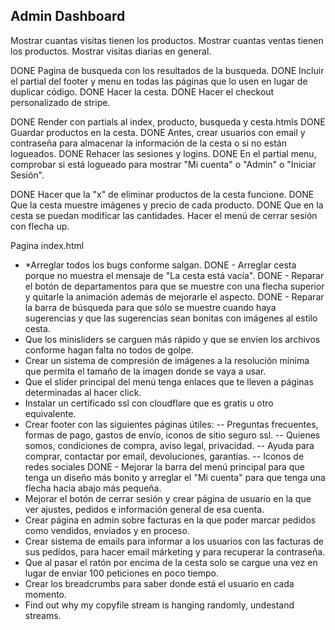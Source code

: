 Admin Dashboard
----------------

Mostrar cuantas visitas tienen los productos.
Mostrar cuantas ventas tienen los productos.
Mostrar visitas diarias en general.

DONE Pagina de busqueda con los resultados de la busqueda.
DONE Incluir el partial del footer y menu en todas las páginas que lo usen en lugar de duplicar código.
DONE Hacer la cesta.
DONE Hacer el checkout personalizado de stripe.

DONE Render con partials al index, producto, busqueda y cesta.htmls
DONE Guardar productos en la cesta. DONE Antes, crear usuarios con email y contraseña para almacenar la información de la cesta o si no están logueados.
DONE Rehacer las sesiones y logins. 
DONE En el partial menu, comprobar si está logueado para mostrar "Mi cuenta" o "Admin" o "Iniciar Sesión".

DONE Hacer que la "x" de eliminar productos de la cesta funcione.
DONE Que la cesta muestre imágenes y precio de cada producto.
DONE Que en la cesta se puedan modificar las cantidades.
Hacer el menú de cerrar sesión con flecha up.

Pagina index.html

- *Arreglar todos los bugs conforme salgan.
DONE - Arreglar cesta porque no muestra el mensaje de "La cesta está vacía".
DONE - Reparar el botón de departamentos para que se muestre con una flecha superior y quitarle la animación además de mejorarle el aspecto.
DONE - Reparar la barra de búsqueda para que sólo se muestre cuando haya sugerencias y que las sugerencias sean bonitas con imágenes al estilo cesta.
- Que los minisliders se carguen más rápido y que se envíen los archivos conforme hagan falta no todos de golpe.
- Crear un sistema de compresión de imágenes a la resolución mínima que permita el tamaño de la imagen donde se vaya a usar.
- Que el slider principal del menú tenga enlaces que te lleven a páginas determinadas al hacer click.
- Instalar un certificado ssl con cloudflare que es gratis u otro equivalente.
- Crear footer con las siguientes páginas útiles: 
-- Preguntas frecuentes, formas de pago, gastos de envío, iconos de sitio seguro ssl.
-- Quienes somos, condiciones de compra, aviso legal, privacidad.
-- Ayuda para comprar, contactar por email, devoluciones, garantías.
-- Iconos de redes sociales
DONE - Mejorar la barra del menú principal para que tenga un diseño más bonito y arreglar el "Mi cuenta" para que tenga una flecha hacia abajo más pequeña.
- Mejorar el botón de cerrar sesión y crear página de usuario en la que ver ajustes, pedidos e información general de esa cuenta.
- Crear página en admin sobre facturas en la que poder marcar pedidos como vendidos, enviados y en proceso.
- Crear sistema de emails para informar a los usuarios con las facturas de sus pedidos, para hacer email márketing y para recuperar la contraseña.
- Que al pasar el ratón por encima de la cesta solo se cargue una vez en lugar de enviar 100 peticiones en poco tiempo.
- Crear los breadcrumbs para saber donde está el usuario en cada momento.
- Find out why my copyfile stream is hanging randomly, undestand streams.